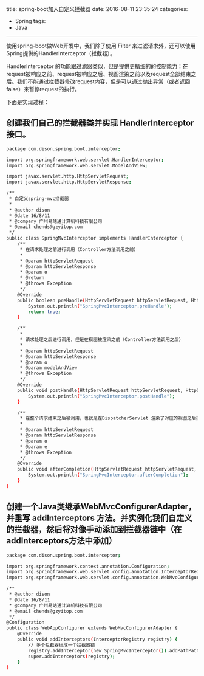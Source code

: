 title: spring-boot加入自定义拦截器 
date: 2016-08-11 23:35:24
categories:
- Spring
tags:
- Java
---

使用spring-boot做Web开发中，我们除了使用 Filter 来过滤请求外，还可以使用Spring提供的HandlerInterceptor（拦截器）。
<!--more-->
HandlerInterceptor 的功能跟过滤器类似，但是提供更精细的的控制能力：在request被响应之前、request被响应之后、视图渲染之前以及request全部结束之后。我们不能通过拦截器修改request内容，但是可以通过抛出异常（或者返回false）来暂停request的执行。

下面是实现过程：
## 创建我们自己的拦截器类并实现 HandlerInterceptor 接口。
```bash
package com.dison.spring.boot.interceptor;

import org.springframework.web.servlet.HandlerInterceptor;
import org.springframework.web.servlet.ModelAndView;

import javax.servlet.http.HttpServletRequest;
import javax.servlet.http.HttpServletResponse;

/**
 * 自定义spring-mvc拦截器
 *
 * @author dison
 * @date 16/8/11
 * @company 广州易站通计算机科技有限公司
 * @email chends@gzyitop.com
 */
public class SpringMvcInterceptor implements HandlerInterceptor {
    /**
     * 在请求处理之前进行调用（Controller方法调用之前）
     *
     * @param httpServletRequest
     * @param httpServletResponse
     * @param o
     * @return
     * @throws Exception
     */
    @Override
    public boolean preHandle(HttpServletRequest httpServletRequest, HttpServletResponse httpServletResponse, Object o) throws Exception {
        System.out.println("SpringMvcInterceptor.preHandle");
        return true;
    }

    /**
     *
     * 请求处理之后进行调用，但是在视图被渲染之前（Controller方法调用之后）
     *
     * @param httpServletRequest
     * @param httpServletResponse
     * @param o
     * @param modelAndView
     * @throws Exception
     */
    @Override
    public void postHandle(HttpServletRequest httpServletRequest, HttpServletResponse httpServletResponse, Object o, ModelAndView modelAndView) throws Exception {
        System.out.println("SpringMvcInterceptor.postHandle");
    }

    /**
     * 在整个请求结束之后被调用，也就是在DispatcherServlet 渲染了对应的视图之后执行（主要是用于进行资源清理工作）
     *
     * @param httpServletRequest
     * @param httpServletResponse
     * @param o
     * @param e
     * @throws Exception
     */
    @Override
    public void afterCompletion(HttpServletRequest httpServletRequest, HttpServletResponse httpServletResponse, Object o, Exception e) throws Exception {
        System.out.println("SpringMvcInterceptor.afterCompletion");
    }
}
```
## 创建一个Java类继承WebMvcConfigurerAdapter，并重写 addInterceptors 方法。并实例化我们自定义的拦截器，然后将对像手动添加到拦截器链中（在addInterceptors方法中添加）
```bash
package com.dison.spring.boot.interceptor;

import org.springframework.context.annotation.Configuration;
import org.springframework.web.servlet.config.annotation.InterceptorRegistry;
import org.springframework.web.servlet.config.annotation.WebMvcConfigurerAdapter;

/**
 * @author dison
 * @date 16/8/11
 * @company 广州易站通计算机科技有限公司
 * @email chends@gzyitop.com
 */
@Configuration
public class WebAppConfigurer extends WebMvcConfigurerAdapter {
    @Override
    public void addInterceptors(InterceptorRegistry registry) {
        // 多个拦截器组成一个拦截器链
        registry.addInterceptor(new SpringMvcInterceptor()).addPathPatterns("/**");
        super.addInterceptors(registry);
    }
}
```